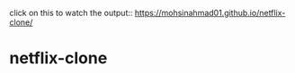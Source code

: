 click on this to watch the output::   https://mohsinahmad01.github.io/netflix-clone/


# netflix-clone
